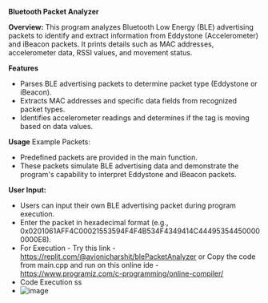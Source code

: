 **Bluetooth Packet Analyzer**

**Overview:**
This program analyzes Bluetooth Low Energy (BLE) advertising packets to identify and extract information from Eddystone (Accelerometer) and iBeacon packets. 
It prints details such as MAC addresses, accelerometer data, RSSI values, and movement status.

**Features**
- Parses BLE advertising packets to determine packet type (Eddystone or iBeacon).
- Extracts MAC addresses and specific data fields from recognized packet types.
- Identifies accelerometer readings and determines if the tag is moving based on data values.

**Usage**
Example Packets:
- Predefined packets are provided in the main function.
- These packets simulate BLE advertising data and demonstrate the program's capability to interpret Eddystone and iBeacon packets.

**User Input:**
- Users can input their own BLE advertising packet during program execution.
- Enter the packet in hexadecimal format (e.g., 0x0201061AFF4C00021553594F4F4B534F4349414C444953544500000000E8).
- For Execution - Try this link - https://replit.com/@avionicharshit/blePacketAnalyzer  or Copy the code from main.cpp and run on this online ide - https://www.programiz.com/c-programming/online-compiler/
- Code Execution ss
- ![image](https://github.com/avionicharshit-byte/blePacket/assets/78672319/0c1b0e93-2043-46b0-8fd8-7c466ccdea5d)





